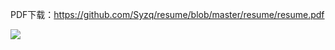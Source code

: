 PDF下载：https://github.com/Syzq/resume/blob/master/resume/resume.pdf

![](http://ww1.sinaimg.cn/large/006djCGZly1fp7pz0f6l0j31wx2pgwx0.jpg)